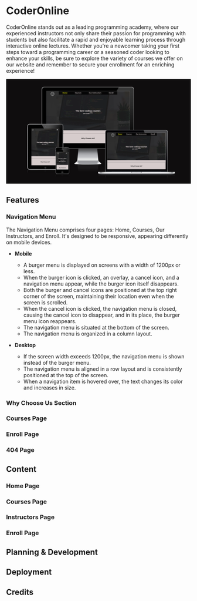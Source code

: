 # CoderOnline
CoderOnline stands out as a leading programming academy, where our experienced instructors not only share their passion for programming with students but also facilitate a rapid and enjoyable learning process through interactive online lectures. Whether you're a newcomer taking your first steps toward a programming career or a seasoned coder looking to enhance your skills, be sure to explore the variety of courses we offer on our website and remember to secure your enrollment for an enriching experience!

![Responsive website on different devices](./README/responsive_web_img.png)

## Features

### Navigation Menu

The Navigation Menu comprises four pages: Home, Courses, Our Instructors, and Enroll. It's designed to be responsive, appearing differently on mobile devices.

- __Mobile__
  - A burger menu is displayed on screens with a width of 1200px or less.
  - When the burger icon is clicked, an overlay, a cancel icon, and a navigation menu appear, while the burger icon itself disappears.
  - Both the burger and cancel icons are positioned at the top right corner of the screen, maintaining their location even when the screen is scrolled.
  - When the cancel icon is clicked, the navigation menu is closed, causing the cancel icon to disappear, and in its place, the burger menu icon reappears.
  - The navigation menu is situated at the bottom of the screen.
  - The navigation menu is organized in a column layout.

- __Desktop__
  - If the screen width exceeds 1200px, the navigation menu is shown instead of the burger menu.
  - The navigation menu is aligned in a row layout and is consistently positioned at the top of the screen.
  - When a navigation item is hovered over, the text changes its color and increases in size.

### Why Choose Us Section

### Courses Page

### Enroll Page

### 404 Page

## Content

### Home Page

### Courses Page

### Instructors Page

### Enroll Page

## Planning & Development

## Deployment

## Credits